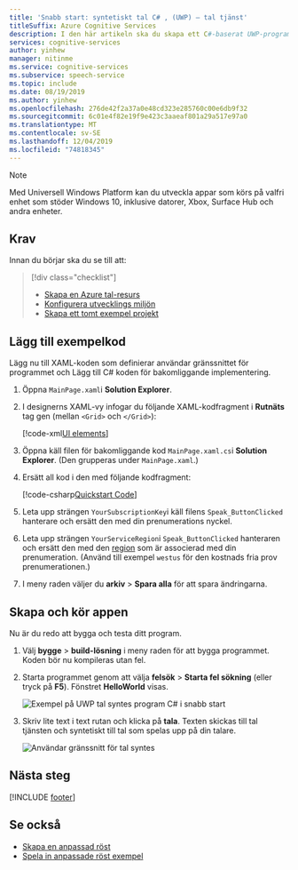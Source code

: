 ```yaml
---
title: 'Snabb start: syntetiskt tal C# , (UWP) – tal tjänst'
titleSuffix: Azure Cognitive Services
description: I den här artikeln ska du skapa ett C#-baserat UWP-program (Universal Windows Platform) med hjälp av Cognitive Services Speech SDK. Du kan syntetisera tal från text i real tid till enhetens högtalare. Programmet har skapats med tal SDK NuGet-paketet och Microsoft Visual Studio 2019.
services: cognitive-services
author: yinhew
manager: nitinme
ms.service: cognitive-services
ms.subservice: speech-service
ms.topic: include
ms.date: 08/19/2019
ms.author: yinhew
ms.openlocfilehash: 276de42f2a37a0e48cd323e285760c00e6db9f32
ms.sourcegitcommit: 6c01e4f82e19f9e423c3aaeaf801a29a517e97a0
ms.translationtype: MT
ms.contentlocale: sv-SE
ms.lasthandoff: 12/04/2019
ms.locfileid: "74818345"
---
```

> [!NOTE]
> Med Universell Windows Platform kan du utveckla appar som körs på valfri enhet som stöder Windows 10, inklusive datorer, Xbox, Surface Hub och andra enheter.

## <a name="prerequisites"></a>Krav

Innan du börjar ska du se till att:

> [!div class="checklist"]
> * [Skapa en Azure tal-resurs](../../../../get-started.md)
> * [Konfigurera utvecklings miljön](../../../../quickstarts/setup-platform.md?tabs=uwp)
> * [Skapa ett tomt exempel projekt](../../../../quickstarts/create-project.md?tabs=uwp)

## <a name="add-sample-code"></a>Lägg till exempelkod

Lägg nu till XAML-koden som definierar användar gränssnittet för programmet och Lägg till C# koden för bakomliggande implementering.

1. Öppna `MainPage.xaml`i **Solution Explorer**.

1. I designerns XAML-vy infogar du följande XAML-kodfragment i **Rutnäts** tag gen (mellan `<Grid>` och `</Grid>`):

   [!code-xml[UI elements](~/samples-cognitive-services-speech-sdk/quickstart/csharp/uwp/text-to-speech/helloworld/MainPage.xaml#StackPanel)]

1. Öppna käll filen för bakomliggande kod `MainPage.xaml.cs`i **Solution Explorer**. (Den grupperas under `MainPage.xaml`.)

1. Ersätt all kod i den med följande kodfragment:

   [!code-csharp[Quickstart Code](~/samples-cognitive-services-speech-sdk/quickstart/csharp/uwp/text-to-speech/helloworld/MainPage.xaml.cs#code)]

1. Leta upp strängen `YourSubscriptionKey`i käll filens `Speak_ButtonClicked` hanterare och ersätt den med din prenumerations nyckel.

1. Leta upp strängen `YourServiceRegion`i `Speak_ButtonClicked` hanteraren och ersätt den med den [region](~/articles/cognitive-services/Speech-Service/regions.md) som är associerad med din prenumeration. (Använd till exempel `westus` för den kostnads fria prov prenumerationen.)

1. I meny raden väljer du **arkiv** > **Spara alla** för att spara ändringarna.

## <a name="build-and-run-the-application"></a>Skapa och kör appen

Nu är du redo att bygga och testa ditt program.

1. Välj **bygge** > **build-lösning** i meny raden för att bygga programmet. Koden bör nu kompileras utan fel.

1. Starta programmet genom att välja **felsök** > **Starta fel sökning** (eller tryck på **F5**). Fönstret **HelloWorld** visas.

   ![Exempel på UWP tal syntes program C# i snabb start](~/articles/cognitive-services/Speech-Service/media/sdk/qs-text-to-speech-uwp-helloworld-window.png)

1. Skriv lite text i text rutan och klicka på **tala**. Texten skickas till tal tjänsten och syntetiskt till tal som spelas upp på din talare.

    ![Användar gränssnitt för tal syntes](~/articles/cognitive-services/Speech-Service/media/sdk/qs-tts-csharp-uwp-ui-result.png)

## <a name="next-steps"></a>Nästa steg

[!INCLUDE [footer](./footer.md)]

## <a name="see-also"></a>Se också

- [Skapa en anpassad röst](~/articles/cognitive-services/Speech-Service/how-to-custom-voice-create-voice.md)
- [Spela in anpassade röst exempel](~/articles/cognitive-services/Speech-Service/record-custom-voice-samples.md)
